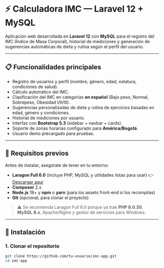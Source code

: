 # ⚡ Calculadora IMC — Laravel 12 + MySQL

Aplicación web desarrollada en **Laravel 12** con **MySQL** para el registro del IMC (Índice de Masa Corporal), historial de mediciones y generación de sugerencias automáticas de dieta y rutina según el perfil del usuario.

---

## 📋 Funcionalidades principales

- Registro de usuarios y perfil (nombre, género, edad, estatura, condiciones de salud).
- Cálculo automático del IMC.
- Clasificación del IMC en categorías **en español** (Bajo peso, Normal, Sobrepeso, Obesidad I/II/III).
- Sugerencias personalizadas de dieta y rutina de ejercicios basadas en edad, género y condiciones.
- Historial de mediciones por usuario.
- Interfaz con **Bootstrap 5.3** (sidebar + navbar + cards).
- Soporte de zonas horarias configurado para **América/Bogotá**.
- Usuario demo precargado para pruebas.

---

## 🚀 Requisitos previos

Antes de instalar, asegúrate de tener en tu entorno:

- **Laragon Full 6.0** (incluye PHP, MySQL y utilidades listas para usar) 👉 [Descargar aquí](https://laragon.org/download/)  
- **Composer** 2.x  
- **Node.js** 18+ y **npm** o **yarn** (para los assets front-end si los recompilas)  
- **Git** (opcional, para clonar el proyecto)  

> ⚠️ Se recomienda Laragon Full 6.0 porque ya trae **PHP 8.0.30**, **MySQL 8.x**, Apache/Nginx y gestor de servicios para Windows.

---

## 🔧 Instalación

### 1. Clonar el repositorio
```bash
git clone https://github.com/tu-usuario/imc-app.git
cd imc-app
